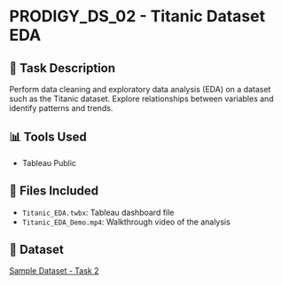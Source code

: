 # PRODIGY_DS_02 - Titanic Dataset EDA

## 📌 Task Description
Perform data cleaning and exploratory data analysis (EDA) on a dataset such as the Titanic dataset. Explore relationships between variables and identify patterns and trends.

## 📊 Tools Used
- Tableau Public

## 📁 Files Included
- `Titanic_EDA.twbx`: Tableau dashboard file
- `Titanic_EDA_Demo.mp4`: Walkthrough video of the analysis

## 📝 Dataset
[Sample Dataset - Task 2](https://github.com/Prodigy-InfoTech/data-science-datasets/tree/main/Task%202)


